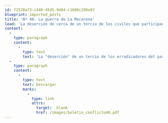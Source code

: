```yaml
---
id: f2520a73-c440-45d5-9d04-c1680c298a93
blueprint: imported_posts
title: 'Nº 40. La guerra de La Macarena'
lead: 'La deserción de cerca de un tercio de los civiles que participan en la operación de erradicación manual en el parque de La Macarena, deja al descubierto las enormes dificultades que enfrenta un programa de erradicación en esa región. Hay que celebrar el hecho de que el Gobierno y la Policía Nacional busquen alternativas a la fumigación para la erradicación de cultivos de coca en los parques naturales. ¿Pero es posible erradicar en La Macarena? Más allá de las dificultades logísticas y administrativas -el Gobierno afirma que los erradicadores descontentos conocen los términos acordados para los pagos, mientras que éstos lo acusan de improvisación-, el problema sobre el que se concentra esta entrega está en que el parque de La Macarena es a la vez un territorio de inmenso valor estratégico para las FARC; algo así como el corazón de la guerra, donde se entrecruza como en pocos lugares la lógica económica de los cultivos de coca con la lógica estratégica de la confrontación armada. Lo que sugiere este documento es que por ambas razones, es poco probable que las FARC estén dispuestas a abandonar esas posiciones. De ahí los altos riesgos para el programa de erradicación y para los civiles que están erradicando.'
content:
  -
    type: paragraph
    content:
      -
        type: text
        text: 'La "deserción" de un tercio de los erradicadores del parque de La Macarena deja al descubierto las enormes dificultades de esa operación. La Macarena es "el corazón de la guerra", donde se entrecruza la lógica económica de los cultivos de coca con la lógica estratégica de la confrontación armada. Por ambas razones, es poco probable que las FARC estén dispuestas a abandonar esas posiciones. De ahí los altos riesgos para el programa de erradicación. Y para los civiles que están erradicando.'
  -
    type: paragraph
    content:
      -
        type: text
        text: Descargar
        marks:
          -
            type: link
            attrs:
              target: _blank
              href: /images/boletin_conflicto40.pdf
---
```

